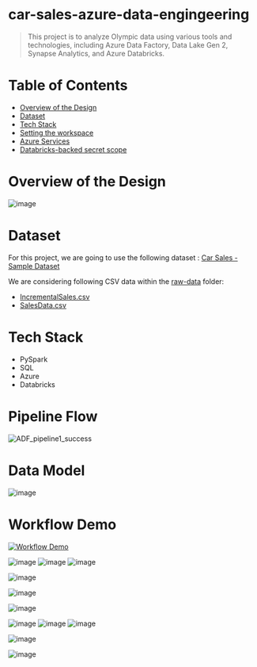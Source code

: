# car-sales-azure-data-engingeering 

> This project is to analyze Olympic data using various tools and technologies, including Azure Data Factory, Data Lake Gen 2, Synapse Analytics, and Azure Databricks.

# Table of Contents
- [Overview of the Design](#overview-of-the-design)
- [Dataset](#Dataset)
- [Tech Stack](#Tech-Stack)
- [Setting the workspace](#setting-the-workspace)
- [Azure Services](#Azure-Services)
- [Databricks-backed secret scope](#Databricks-backed-secret-scope)


# <a name="overview-of-the-design"></a> Overview of the Design
![image](https://github.com/user-attachments/assets/673a9717-51d7-4f72-bab1-ef489903f796)


# <a name="Dataset"></a>Dataset
For this project, we are going to use the following dataset : [Car Sales - Sample Dataset](https://tableauserverguru.wordpress.com/sample-data-sets/) 

We are considering following CSV data within the [raw-data](https://github.com/nk3099/car-sales-azure-data-engingeering/tree/main/raw-data) folder:
- [IncrementalSales.csv](https://github.com/nk3099/car-sales-azure-data-engingeering/blob/main/raw-data/IncrementalSales.csv)
- [SalesData.csv](https://github.com/nk3099/car-sales-azure-data-engingeering/blob/main/raw-data/SalesData.csv)

# <a name="Tech-Stack"></a>Tech Stack
- PySpark
- SQL
- Azure
- Databricks

# <a name="pipeline-flow"></a> Pipeline Flow

![ADF_pipeline1_success](https://github.com/user-attachments/assets/36b3a47f-b52d-45f5-a965-93f7c31fc221)

# <a name="data-model"></a> Data Model
![image](https://github.com/user-attachments/assets/e555503c-d916-4a90-874e-ad3ebad8a62b)


# <a name="workflow-demo"></a> Workflow Demo
[![Workflow Demo](https://img.youtube.com/vi/nwMOhdDVOS8/1.jpg)](https://www.youtube.com/watch?v=nwMOhdDVOS8)


![image](https://github.com/user-attachments/assets/666dbdd5-9026-4790-a057-7c6b42e74e85)
![image](https://github.com/user-attachments/assets/03b4298b-083e-4d0d-a8ed-4426b1039af8)
![image](https://github.com/user-attachments/assets/34d8f4d0-e040-49dd-9735-858b6229add9)

![image](https://github.com/user-attachments/assets/131b0e79-98cd-4827-bfd0-062ac325e9c9)

![image](https://github.com/user-attachments/assets/4a16842d-b881-40f3-8652-fb3d9bf25cbe)

![image](https://github.com/user-attachments/assets/d5e394fe-4a1e-47fb-b921-6ef6820db69c)


![image](https://github.com/user-attachments/assets/b79eb102-9531-4108-a7a0-320082d3a3b4)
![image](https://github.com/user-attachments/assets/6ddc9934-1b29-4f8a-bd62-63e411350a66)
![image](https://github.com/user-attachments/assets/84e5fd97-33ad-4d64-b11a-85c40f91641b)

![image](https://github.com/user-attachments/assets/5543a0a2-0aba-451e-8b02-4c69b6aefe40)

![image](https://github.com/user-attachments/assets/55e80fab-5dd9-4cd5-a43b-1ebbceeaab8e)












